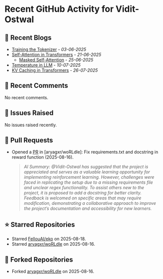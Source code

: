 # Recent GitHub Activity for Vidit-Ostwal

## 📝 Recent Blogs
- [Training the Tokenizer](https://www.notion.so/207e478805d48090b34fcc5c8e8c3c01?v=207e478805d480cfac6c000ca3c80482) - *03-06-2025*
- [Self-Attention in Transformers](https://www.notion.so/viditostwal/Self-Attention-in-Transformers-216e478805d48005b515fac90e1d76e0) - *21-06-2025*
  - [Masked Self-Attention](https://www.notion.so/viditostwal/Self-Attention-in-Transformers-216e478805d48005b515fac90e1d76e0) - *25-06-2025*
- [Temperature in LLM](https://open.substack.com/pub/viditostwal/p/how-does-temperature-changes-the?r=m52qu&utm_campaign=post&utm_medium=web&showWelcomeOnShare=false) - *10-07-2025*
- [KV Caching in Transformers](https://open.substack.com/pub/viditostwal/p/kv-key-value-cache-in-transformers?r=m52qu&utm_campaign=post&utm_medium=web&showWelcomeOnShare=false) - *26-07-2025*
## 💬 Recent Comments
No recent comments.

## 🐛 Issues Raised
No issues raised recently.

## 🚀 Pull Requests
- Opened a [PR](https://github.com/aryagxr/woRLdle/pull/1) in [aryagxr/woRLdle]: Fix requirements.txt and docstring in reward function (2025-08-16).
  > *AI Summary: @Vidit-Ostwal has suggested that the project is appreciated and serves as a valuable learning opportunity for implementing reinforcement learning. However, challenges were faced in replicating the setup due to a missing requirements file and unclear regex functionality. To assist others new to the project, it is proposed to add a docstring for better clarity. Feedback is welcomed on specific areas that may require modification, demonstrating a collaborative approach to improve the project’s documentation and accessibility for new learners.*

## ⭐ Starred Repositories
- Starred [FellouAI/eko](https://github.com/FellouAI/eko) on 2025-08-18.
- Starred [aryagxr/woRLdle](https://github.com/aryagxr/woRLdle) on 2025-08-16.

## 🍴 Forked Repositories
- Forked [aryagxr/woRLdle](https://github.com/Vidit-Ostwal/woRLdle) on 2025-08-16.
